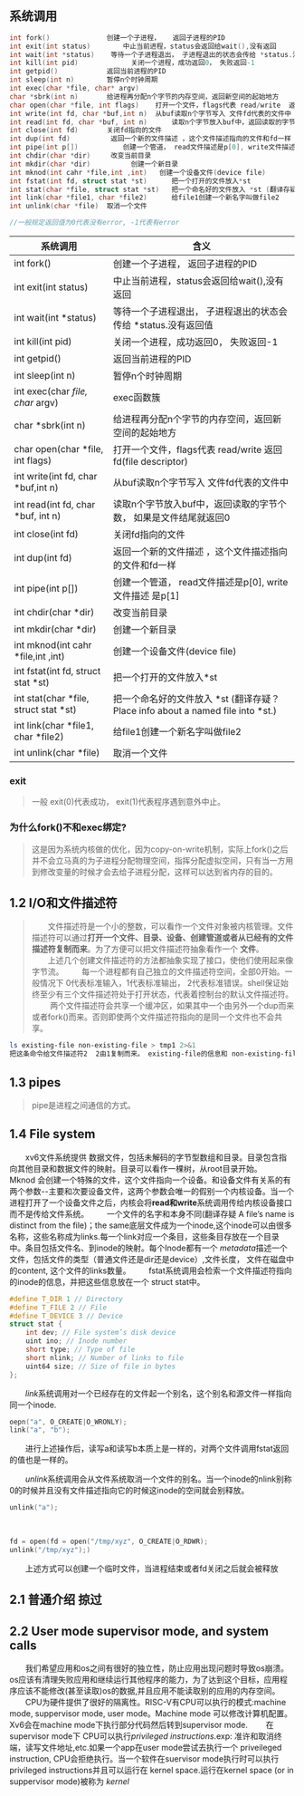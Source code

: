 
## 系统调用
```c
int fork()              创建一个子进程，   返回子进程的PID
int exit(int status)        中止当前进程，status会返回给wait(),没有返回
int wait(int *status)    等待一个子进程退出， 子进程退出的状态会传给 *status.没有返回值
int kill(int pid)             关闭一个进程，成功返回0， 失败返回-1
int getpid()            返回当前进程的PID
int sleep(int n)        暂停n个时钟周期
int exec(char *file, char* argv)
char *sbrk(int n)       给进程再分配n个字节的内存空间，返回新空间的起始地方
char open(char *file, int flags)    打开一个文件，flags代表 read/write  返回 fd(file descriptor)
int write(int fd, char *buf,int n)  从buf读取n个字节写入 文件fd代表的文件中
int read(int fd, char *buf, int n)      读取n个字节放入buf中，返回读取的字节个数， 如果是文件结尾就返回0
int close(int fd)       关闭fd指向的文件
int dup(int fd)          返回一个新的文件描述 ，这个文件描述指向的文件和fd一样
int pipe(int p[])           创建一个管道， read文件描述是p[0], write文件描述是p[1]
int chdir(char *dir)     改变当前目录
int mkdir(char *dir)          创建一个新目录
int mknod(int cahr *file,int ,int)   创建一个设备文件(device file) 
int fstat(int fd, struct stat *st)      把一个打开的文件放入*st
int stat(char *file, struct stat *st)   把一个命名好的文件放入 *st (翻译存疑？Place info about a named file into *st.)
int link(char *file1, char *file2)      给file1创建一个新名字叫做file2
int unlink(char *file)  取消一个文件

//一般规定返回值为0代表没有error, -1代表有error
```
系统调用|含义
-|-
int fork()       |       创建一个子进程，   返回子进程的PID  
int exit(int status)  |      中止当前进程，status会返回给wait(),没有返回
int wait(int *status)  |  等待一个子进程退出， 子进程退出的状态会传给 *status.没有返回值
int kill(int pid)       |      关闭一个进程，成功返回0， 失败返回-1   
int getpid()           | 返回当前进程的PID  
int sleep(int n)        |暂停n个时钟周期   
int exec(char *file, char* argv)   | exec函数簇
char *sbrk(int n)      | 给进程再分配n个字节的内存空间，返回新空间的起始地方  
char open(char *file, int flags)  |  打开一个文件，flags代表 read/write  返回 fd(file descriptor)  
int write(int fd, char *buf,int n) |  从buf读取n个字节写入 文件fd代表的文件中  
int read(int fd, char *buf, int n)  |    读取n个字节放入buf中，返回读取的字节个数， 如果是文件结尾就返回0  
int close(int fd)       |关闭fd指向的文件   
int dup(int fd)          |返回一个新的文件描述 ，这个文件描述指向的文件和fd一样  
int pipe(int p[])         |  创建一个管道， read文件描述是p[0], write文件描述  是p[1]
int chdir(char *dir)    | 改变当前目录  
int mkdir(char *dir)     |     创建一个新目录  
int mknod(int cahr *file,int ,int) |  创建一个设备文件(device file)   
int fstat(int fd, struct stat *st)  |    把一个打开的文件放入*st  
int stat(char *file, struct stat *st) |  把一个命名好的文件放入 *st (翻译存疑？Place info about a named file into *st.)  
int link(char *file1, char *file2)     | 给file1创建一个新名字叫做file2
int unlink(char *file)  |取消一个文件

### exit
>一般 exit(0)代表成功， exit(1)代表程序遇到意外中止。

### 为什么fork()不和exec绑定?
>这是因为系统内核做的优化，因为copy-on-write机制，实际上fork()之后并不会立马真的为子进程分配物理空间，指挥分配虚拟空间，只有当一方用到修改变量的时候才会去给子进程分配，这样可以达到省内存的目的。

## 1.2 I/O和文件描述符
>&emsp;&emsp;文件描述符是一个小的整数，可以看作一个文件对象被内核管理。文件描述符可以通过<b>打开一个文件、目录、设备、创建管道或者从已经有的文件描述符复制而来</b>。为了方便可以把文件描述符抽象看作一个 <b>文件</b>。  
&emsp;&emsp;上述几个创建文件描述符的方法都抽象实现了接口，使他们使用起来像字节流。
&emsp;&emsp;每一个进程都有自己独立的文件描述符空间，全部0开始。一般情况下 0代表标准输入，1代表标准输出， 2代表标准错误。shell保证始终至少有三个文件描述符处于打开状态，代表着控制台的默认文件描述符。
 &emsp; &emsp;两个文件描述符会共享一个缓冲区，如果其中一个由另外一个dup而来或者fork()而来。否则即使两个文件描述符指向的是同一个文件也不会共享。
 ```bash
 ls existing-file non-existing-file > tmp1 2>&1  
 把这条命令给文件描述符2  2由1复制而来。 existing-file的信息和 non-existing-file的错误信息都会再tmp1中显示。 xv6不支持IO重定向 但是可以通过这个方式来达到想要的效果
 ```

## 1.3 pipes
>pipe是进程之间通信的方式。

## 1.4 File system
&emsp;&emsp;xv6文件系统提供 数据文件，包括未解码的字节型数组和目录。目录包含指向其他目录和数据文件的映射。目录可以看作一棵树，从root目录开始。
&emsp;&emsp;Mknod 会创建一个特殊的文件，这个文件指向一个设备。和设备文件有关系的有两个参数--主要和次要设备文件，这两个参数会唯一的假别一个内核设备。当一个进程打开了一个设备文件之后，内核会将<b>read和write</b>系统调用传给内核设备接口而不是传给文件系统。
&emsp;&emsp;一个文件的名字和本身不同(翻译存疑 A file’s name is distinct from the file)；the same底层文件成为一个inode,这个inode可以由很多名称，这些名称成为links.每一个link对应一个条目，这些条目存放在一个目录中。条目包括文件名、到inode的映射。每个Inode都有一个 <i>metadata</i>描述一个文件，包括文件的类型（普通文件还是dir还是device）,文件长度， 文件在磁盘中的content, 这个文件的links数量。
&emsp;&emsp;fstat系统调用会检索一个文件描述符指向的inode的信息，并把这些信息放在一个 struct stat中。
```c
#define T_DIR 1 // Directory
#define T_FILE 2 // File
#define T_DEVICE 3 // Device
struct stat {
    int dev; // File system’s disk device
    uint ino; // Inode number
    short type; // Type of file
    short nlink; // Number of links to file
    uint64 size; // Size of file in bytes
};
```
&emsp;&emsp;<i>link</i>系统调用对一个已经存在的文件起一个别名，这个别名和源文件一样指向同一个inode.
```c
oepn("a", O_CREATE|O_WRONLY);
link("a", "b");
```
&emsp;&emsp;进行上述操作后，读写a和读写b本质上是一样的，对两个文件调用fstat返回的值也是一样的。

&emsp;&emsp;<i>unlink</i>系统调用会从文件系统取消一个文件的别名。当一个inode的nlink别称0的时候并且没有文件描述指向它的时候这inode的空间就会别释放。
```c
unlink("a");
```
&emsp;&emsp;
```c
fd = open(fd = open("/tmp/xyz", O_CREATE|O_RDWR);
unlink("/tmp/xyz");)
```
&emsp;&emsp;上述方式可以创建一个临时文件，当进程结束或者fd关闭之后就会被释放

## 2.1 普通介绍 掠过

## 2.2 User mode supervisor mode, and system calls  
&emsp;&emsp;我们希望应用和os之间有很好的独立性，防止应用出现问题时导致os崩溃。os应该有清理失败应用和继续运行其他程序的能力，为了达到这个目标，应用程序应该不能修改(甚至读取)os的数据,并且应用不能读取别的应用的内存空间。
&emsp;&emsp;CPU为硬件提供了很好的隔离性。RISC-V有CPU可以执行的模式:machine mode, suppervisor mode, user mode。Machine mode 可以修改计算机配置。Xv6会在machine mode下执行部分代码然后转到supervisor mode.
&emsp;&emsp;在supervisor mode下 CPU可以执行<i>privileged instructions</i>.exp: 准许和取消终端，读写文件地址,etc.如果一个app在user mode尝试去执行一个 priveileged instruction, CPU会拒绝执行。当一个软件在suervisor mode执行时可以执行 privileged instructions并且可以运行在 kernel space.运行在kernel space (or in suppervisor mode)被称为 <i>kernel</i>